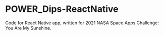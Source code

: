 # POWER_Dips-ReactNative
Code for React Native app, written for 2021 NASA Space Apps Challenge: You Are My Sunshine.
